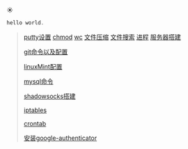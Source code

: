 :sunny:

``` java
hello world.
```

> <a href="./commond/puttySetting.html">putty设置</a>
> <a href="./commond/chmod.html">chmod</a>
> <a href="./commond/wc.html">wc</a>
> <a href="./commond/文件压缩.html">文件压缩</a>
> <a href="./commond/文件搜索.html">文件搜索</a>
> <a href="./commond/process.html">进程</a>
> <a href="./commond/服务器搭建.html">服务器搭建</a>
>
> <a href="./commond/git.html">git命令以及配置</a>
>
> <a href="./commond/linux-mint.html">linuxMint配置</a>
>
> <a href="./commond/mysql.html">mysql命令</a>
>
> <a href="./commond/shadowsocks.html">shadowsocks搭建</a>
>
> <a href="./commond/iptables">iptables</a>
>
> <a href="./commond/crontab">crontab</a>
>
> <a href="./commond/google-authenticator.html">安装google-authenticator</a>
